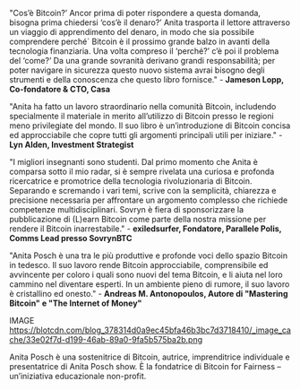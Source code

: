 "Cos’è Bitcoin?’ Ancor prima di poter rispondere a questa domanda, bisogna prima chiedersi ‘cos’è il denaro?’ Anita trasporta il lettore attraverso un viaggio di apprendimento del denaro, in modo che sia possibile comprendere perché` Bitcoin è il prossimo grande balzo in avanti della tecnologia finanziaria. Una volta compreso il ‘perché?’ c’è poi il problema del ‘come?’ Da una grande sovranità derivano grandi responsabilità; per poter navigare in sicurezza questo nuovo sistema avrai bisogno degli strumenti e della conoscenza che questo libro fornisce." - **Jameson Lopp, Co-fondatore & CTO, Casa**

"Anita ha fatto un lavoro straordinario nella comunità Bitcoin, includendo specialmente il materiale in merito all’utilizzo di Bitcoin presso le regioni meno privilegiate del mondo. Il suo libro è un’introduzione di Bitcoin concisa ed approcciabile che copre tutti gli argomenti principali utili per iniziare." - **Lyn Alden, Investment Strategist**
	
"I migliori insegnanti sono studenti. Dal primo momento che Anita è comparsa sotto il mio radar, si è sempre rivelata una curiosa e profonda ricercatrice e promotrice della tecnologia rivoluzionaria di Bitcoin. Separando e scremando i vari temi, scrive con la semplicità, chiarezza e precisione necessaria per affrontare un argomento complesso che richiede competenze multidisciplinari. Sovryn è fiera di sponsorizzare la pubblicazione di (L)earn Bitcoin come parte della nostra missione per rendere il Bitcoin inarrestabile." - **exiledsurfer, Fondatore, Parallele Polis, Comms Lead presso SovrynBTC**

"Anita Posch è una tra le più produttive e profonde voci dello spazio Bitcoin in tedesco. Il suo lavoro rende Bitcoin approcciabile, comprensibile ed avvincente per coloro i quali sono nuovi del tema Bitcoin, e li aiuta nel loro cammino nel diventare esperti. In un ambiente pieno di rumore, il suo lavoro è cristallino ed onesto." - **Andreas M. Antonopoulos, Autore di "Mastering Bitcoin" e "The Internet of Money"**

IMAGE https://blotcdn.com/blog_378314d0a9ec45bfa46b3bc7d3718410/_image_cache/33e02f7d-d199-46ab-89a0-9fa5b575ba2b.png

Anita Posch è una sostenitrice di Bitcoin, autrice, imprenditrice individuale e presentatrice di Anita Posch show. È la fondatrice di Bitcoin for Fairness – un’iniziativa educazionale non-profit.
